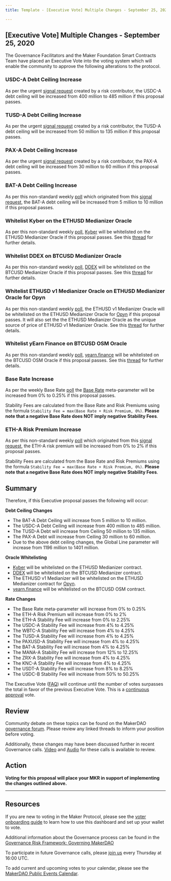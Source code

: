 ```yaml
---
title: Template - [Executive Vote] Multiple Changes - September 25, 2020

---
```

## [Executive Vote]  Multiple Changes - September 25, 2020

The Governance Facilitators and the Maker Foundation Smart Contracts Team have placed an Executive Vote into the voting system which will enable the community to approve the following alterations to the protocol.

### USDC-A Debt Ceiling Increase

As per the urgent [signal request](https://forum.makerdao.com/t/signal-request-should-we-increase-stablecoin-dc-and-diversify-exposure/4331) created by a risk contributor, the USDC-A debt ceiling will be increased from 400 million to 485 million if this proposal passes.

### TUSD-A Debt Ceiling Increase 

As per the urgent [signal request](https://forum.makerdao.com/t/signal-request-should-we-increase-stablecoin-dc-and-diversify-exposure/4331) created by a risk contributor, the TUSD-A debt ceiling will be increased from 50 million to 135 million if this proposal passes.

### PAX-A Debt Ceiling Increase 

As per the urgent [signal request](https://forum.makerdao.com/t/signal-request-should-we-increase-stablecoin-dc-and-diversify-exposure/4331) created by a risk contributor, the PAX-A debt ceiling will be increased from 30 million to 60 million if this proposal passes.

### BAT-A Debt Ceiling Increase

As per this non-standard weekly [poll](https://vote.makerdao.com/polling-proposal/qmyzzgafxbq9zfeq2us8ghzxadtj9qlzorpny7fp7tkmlf) which originated from this [signal request](https://forum.makerdao.com/t/signal-request-adjust-the-bat-debt-ceiling/3919), the BAT-A debt ceiling will be increased from 5 million to 10 million if this proposal passes.

### Whitelist Kyber on the ETHUSD Medianizer Oracle

As per this non-standard weekly [poll](https://vote.makerdao.com/polling-proposal/qmx61tfcfodvcippiv8nqpye7wywq3rjotj11n73vh3ggp), [Kyber](https://kyber.network/) will be whitelisted on the ETHUSD Medianizer Oracle if this proposal passes. See this [thread](https://forum.makerdao.com/t/mip10c9-sp11-whitelist-kybers-promo-token-pricing-contract-on-ethusd-oracle/4193) for further details.

### Whitelist DDEX on BTCUSD Medianizer Oracle

As per this non-standard weekly [poll](https://vote.makerdao.com/polling-proposal/qmtbvw3dlunutchhpfkh7l1zjmpztqc65gyksjw6grykrt), [DDEX](https://ddex.io/) will be whitelisted on the BTCUSD Medianizer Oracle if this proposal passes. See this [thread](https://forum.makerdao.com/t/mip10c9-sp8-whitelist-ddex-on-wbtcusd-oracle/4094) for further details.

### Whitelist ETHUSD v1 Medianizer Oracle on ETHUSD Medianizer Oracle for Opyn

As per this non-standard weekly [poll](https://vote.makerdao.com/polling-proposal/qmeuuzmxbs8kymukxfrpfs8hlphvzwxuhrregyxwa5qgpr), the ETHUSD v1 Medianizer Oracle will be whitelisted on the ETHUSD Medianizer Oracle for [Opyn](https://opyn.co/) if this proposal passes. It will also set the the ETHUSD Medianizer Oracle as the unique source of price of ETHUSD v1 Medianizer Oracle. See this [thread](https://forum.makerdao.com/t/mip10c9-sp7-whitelist-opyn-on-ethusd-oracle/4061) for further details.

### Whitelist yEarn Finance on BTCUSD OSM Oracle

As per this non-standard weekly [poll](https://vote.makerdao.com/polling-proposal/qmugblgugdgypuzhjxdiywf78gdkbogl1y17w1ebmjqlte), [yearn.finance](https://yearn.finance/) will be whitelisted on the BTCUSD OSM Oracle if this proposal passes. See this [thread](https://forum.makerdao.com/t/mip10c9-sp10-whitelist-yearn-finance-on-btcusd-oracle/4192) for further details.

### Base Rate Increase

As per the weekly Base Rate [poll](https://vote.makerdao.com/polling-proposal/qmtxhavugj6ah2pnz5q3h7fyyoj5m7y2ebqb8wunk14slf) the [Base Rate](https://forum.makerdao.com/t/discussion-change-the-stability-fee-structure/2258) meta-parameter will be increased from 0% to 0.25% if this proposal passes.

Stability Fees are calculated from the Base Rate and Risk Premiums using the formula `Stability Fee = max(Base Rate + Risk Premium, 0%)`. **Please note that a negative Base Rate does NOT imply negative Stability Fees**.

### ETH-A Risk Premium Increase

As per this non-standard weekly [poll](https://vote.makerdao.com/polling-proposal/qmczwpsxxwmhdetdm1bp3gquhq7ygmvbjpd7ww1bwqspp6) which originated from this [signal request](https://forum.makerdao.com/t/signal-request-increase-eth-a-risk-premium-september-2020/4042), the ETH-A risk premium will be increased from 0% to 2% if this proposal passes.

Stability Fees are calculated from the Base Rate and Risk Premiums using the formula `Stability Fee = max(Base Rate + Risk Premium, 0%)`. **Please note that a negative Base Rate does NOT imply negative Stability Fees**.

## Summary

Therefore, if this Executive proposal passes the following will occur:

**Debt Ceiling Changes**
- The BAT-A Debt Ceiling will increase from 5 million to 10 million.
- The USDC-A Debt Ceiling will increase from 400 million to 485 million.
- The TUSD-A Debt will increase from Ceiling 50 million to 135 million.
- The PAX-A Debt will increase from Ceiling 30 million to 60 million.
- Due to the above debt ceiling changes, the Global Line parameter will increase from 1196 million to 1401 million.

**Oracle Whitelisting**
- [Kyber](https://kyber.network/) will be whitelisted on the ETHUSD Medianizer contract.
- [DDEX](https://ddex.io/) will be whitelisted on the BTCUSD Medianizer contract.
- The ETHUSD v1 Medianizer will be whitelisted on the ETHUSD Medianizer contract for [Opyn](https://opyn.co/).
- [yearn.finance](https://yearn.finance/) will be whitelisted on the BTCUSD OSM contract.

**Rate Changes**
- The Base Rate meta-parameter will increase from 0% to 0.25%
- The ETH-A Risk Premium will increase from 0% to 2%
- The ETH-A Stability Fee will increase from 0% to 2.25%
- The USDC-A Stability Fee will increase from 4% to 4.25%
- The WBTC-A Stability Fee will increase from 4% to 4.25%
- The TUSD-A Stability Fee will increase from 4% to 4.25%
- The PAXUSD-A Stability Fee will increase from 4% to 4.25%
- The BAT-A Stability Fee will increase from 4% to 4.25%
- The MANA-A Stability Fee will increase from 12% to 12.25%
- The ZRX-A Stability Fee will increase from 4% to 4.25%
- The KNC-A Stability Fee will increase from 4% to 4.25%
- The USDT-A Stability Fee will increase from 8% to 8.25%
- The USDC-B Stability Fee will increase from 50% to 50.25%

The Executive Vote ([FAQ](https://community-development.makerdao.com/makerdao-mcd-faqs/faqs#governance)) will continue until the number of votes surpasses the total in favor of the previous Executive Vote. This is a [continuous approval](https://community-development.makerdao.com/makerdao-mcd-faqs/faqs/governance#what-is-continuous-approval-voting) vote.

## Review

Community debate on these topics can be found on the MakerDAO [governance forum](https://forum.makerdao.com/). Please review any linked threads to inform your position before voting.

Additionally, these changes may have been discussed further in recent Governance calls. [Video](https://www.youtube.com/playlist?list=PLLzkWCj8ywWNq5-90-Id6VPSsrk4OWVan) and [Audio](https://soundcloud.com/makerdao/sets/governance-calls) for these calls is available to review.

## Action

**Voting for this proposal will place your MKR in support of implementing the changes outlined above.**

---

## Resources

If you are new to voting in the Maker Protocol, please see the [voter onboarding guide](https://community-development.makerdao.com/onboarding/voter-onboarding) to learn how to use this dashboard and set up your wallet to vote.

Additional information about the Governance process can be found in the [Governance Risk Framework: Governing MakerDAO](https://community-development.makerdao.com/governance/governance-risk-framework)

To participate in future Governance calls, please [join us](https://community-development.makerdao.com/governance/governance-and-risk-meetings) every Thursday at 16:00 UTC.

To add current and upcoming votes to your calendar, please see the [MakerDAO Public Events Calendar](https://calendar.google.com/calendar/embed?src=makerdao.com_3efhm2ghipksegl009ktniomdk%40group.calendar.google.com&ctz=America%2FLos_Angeles).
